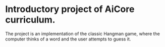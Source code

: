 # Introductory project of AiCore curriculum.

The project is an implementation of the classic Hangman game, where the computer thinks of a word and the user attempts to guess it.